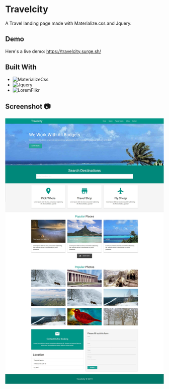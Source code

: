# Travelcity
A Travel landing page made with Materialize.css and Jquery.  

## Demo  
Here's a live demo: https://travelcity.surge.sh/  

## Built With  
* ![MaterializeCss](https://materializecss.com/)  
* ![Jquery](https://jquery.com/)  
* ![LoremFlikr](https://loremflickr.com/) 

## Screenshot :camera:  
![Home](https://github.com/Hichem-Chabou/Travelcity/blob/master/img/Travelcity-full.jpg)  
